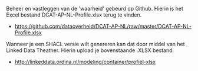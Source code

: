 Beheer en vastleggen van de 'waarheid' gebeurd op Github. Hierin is het Excel bestand DCAT-AP-NL-Profile.xlsx terug te vinden.
- https://github.com/dataoverheid/DCAT-AP-NL/raw/master/DCAT-AP-NL-Profile.xlsx

Wanneer je een SHACL versie wilt genereren kan dat door middel van het Linked Data Theather. Hierin upload je bovenstaande .XLSX bestand.
- http://linkeddata.ordina.nl/modeling/container/profiel-xlsx
